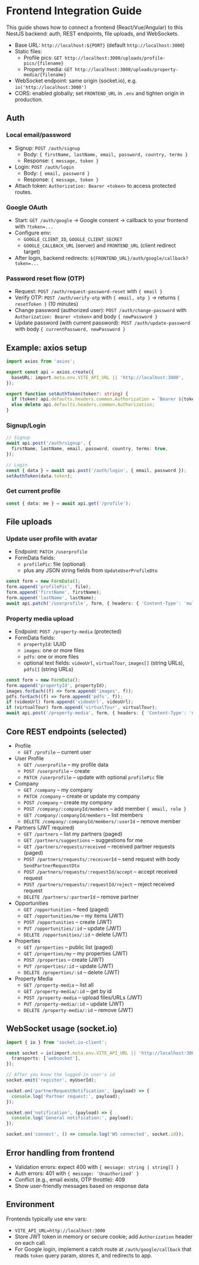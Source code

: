 # Frontend Integration Guide

This guide shows how to connect a frontend (React/Vue/Angular) to this NestJS backend: auth, REST endpoints, file uploads, and WebSockets.

- Base URL: `http://localhost:${PORT}` (default `http://localhost:3000`)
- Static files:
  - Profile pics: `GET http://localhost:3000/uploads/profile-pics/{filename}`
  - Property media: `GET http://localhost:3000/uploads/property-media/{filename}`
- WebSocket endpoint: same origin (socket.io), e.g. `io('http://localhost:3000')`
- CORS: enabled globally; set `FRONTEND_URL` in `.env` and tighten origin in production.

## Auth

### Local email/password
- Signup: `POST /auth/signup`
  - Body: `{ firstName, lastName, email, password, country, terms }`
  - Response: `{ message, token }`
- Login: `POST /auth/login`
  - Body: `{ email, password }`
  - Response: `{ message, token }`
- Attach token: `Authorization: Bearer <token>` to access protected routes.

### Google OAuth
- Start: `GET /auth/google` → Google consent → callback to your frontend with `?token=...`
- Configure env:
  - `GOOGLE_CLIENT_ID`, `GOOGLE_CLIENT_SECRET`
  - `GOOGLE_CALLBACK_URL` (server) and `FRONTEND_URL` (client redirect target)
- After login, backend redirects: `${FRONTEND_URL}/auth/google/callback?token=...`

### Password reset flow (OTP)
- Request: `POST /auth/request-password-reset` with `{ email }`
- Verify OTP: `POST /auth/verify-otp` with `{ email, otp }` → returns `{ resetToken }` (10 minutes)
- Change password (authorized user): `POST /auth/change-password` with `Authorization: Bearer <token>` and body `{ newPassword }`
- Update password (with current password): `POST /auth/update-password` with body `{ currentPassword, newPassword }`

## Example: axios setup
```ts
import axios from 'axios';

export const api = axios.create({
  baseURL: import.meta.env.VITE_API_URL || 'http://localhost:3000',
});

export function setAuthToken(token?: string) {
  if (token) api.defaults.headers.common.Authorization = `Bearer ${token}`;
  else delete api.defaults.headers.common.Authorization;
}
```

### Signup/Login
```ts
// Signup
await api.post('/auth/signup', {
  firstName, lastName, email, password, country, terms: true,
});

// Login
const { data } = await api.post('/auth/login', { email, password });
setAuthToken(data.token);
```

### Get current profile
```ts
const { data: me } = await api.get('/profile');
```

## File uploads

### Update user profile with avatar
- Endpoint: `PATCH /userprofile`
- FormData fields:
  - `profilePic`: file (optional)
  - plus any JSON string fields from `UpdateUserProfileDto`

```ts
const form = new FormData();
form.append('profilePic', file);
form.append('firstName', firstName);
form.append('lastName', lastName);
await api.patch('/userprofile', form, { headers: { 'Content-Type': 'multipart/form-data' } });
```

### Property media upload
- Endpoint: `POST /property-media` (protected)
- FormData fields:
  - `propertyId`: UUID
  - `images`: one or more files
  - `pdfs`: one or more files
  - optional text fields: `videoUrl`, `virtualTour`, `images[]` (string URLs), `pdfs[]` (string URLs)

```ts
const form = new FormData();
form.append('propertyId', propertyId);
images.forEach((f) => form.append('images', f));
pdfs.forEach((f) => form.append('pdfs', f));
if (videoUrl) form.append('videoUrl', videoUrl);
if (virtualTour) form.append('virtualTour', virtualTour);
await api.post('/property-media', form, { headers: { 'Content-Type': 'multipart/form-data' } });
```

## Core REST endpoints (selected)

- Profile
  - `GET /profile` – current user
- User Profile
  - `GET /userprofile` – my profile data
  - `POST /userprofile` – create
  - `PATCH /userprofile` – update with optional `profilePic` file
- Company
  - `GET /company` – my company
  - `PATCH /company` – create or update my company
  - `POST /company` – create my company
  - `POST /company/:companyId/members` – add member `{ email, role }`
  - `GET /company/:companyId/members` – list members
  - `DELETE /company/:companyId/members/:userId` – remove member
- Partners (JWT required)
  - `GET /partners` – list my partners (paged)
  - `GET /partners/suggestions` – suggestions for me
  - `GET /partners/requests/received` – received partner requests (paged)
  - `POST /partners/requests/:receiverId` – send request with body `SendPartnerRequestDto`
  - `POST /partners/requests/:requestId/accept` – accept received request
  - `POST /partners/requests/:requestId/reject` – reject received request
  - `DELETE /partners/:partnerId` – remove partner
- Opportunities
  - `GET /opportunities` – feed (paged)
  - `GET /opportunities/me` – my items (JWT)
  - `POST /opportunities` – create (JWT)
  - `PUT /opportunities/:id` – update (JWT)
  - `DELETE /opportunities/:id` – delete (JWT)
- Properties
  - `GET /properties` – public list (paged)
  - `GET /properties/my` – my properties (JWT)
  - `POST /properties` – create (JWT)
  - `PUT /properties/:id` – update (JWT)
  - `DELETE /properties/:id` – delete (JWT)
- Property Media
  - `GET /property-media` – list all
  - `GET /property-media/:id` – get by id
  - `POST /property-media` – upload files/URLs (JWT)
  - `PUT /property-media/:id` – update (JWT)
  - `DELETE /property-media/:id` – remove (JWT)

## WebSocket usage (socket.io)

```ts
import { io } from 'socket.io-client';

const socket = io(import.meta.env.VITE_API_URL || 'http://localhost:3000', {
  transports: ['websocket'],
});

// After you know the logged-in user's id
socket.emit('register', myUserId);

socket.on('partnerRequestNotification', (payload) => {
  console.log('Partner request:', payload);
});

socket.on('notification', (payload) => {
  console.log('General notification:', payload);
});

socket.on('connect', () => console.log('WS connected', socket.id));
```

## Error handling from frontend
- Validation errors: expect 400 with `{ message: string | string[] }`
- Auth errors: 401 with `{ message: 'Unauthorized' }`
- Conflict (e.g., email exists, OTP throttle): 409
- Show user-friendly messages based on response data

## Environment
Frontends typically use env vars:
- `VITE_API_URL=http://localhost:3000`
- Store JWT token in memory or secure cookie; add `Authorization` header on each call.
- For Google login, implement a catch route at `/auth/google/callback` that reads `token` query param, stores it, and redirects to app.
